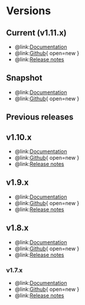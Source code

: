 # Versions

## Current (v1.11.x)
- @link:[Documentation](https://bluebrainnexus.io/docs/)
- @link:[Github](https://github.com/BlueBrain/nexus/tree/v1.11.x){ open=new }
- @link:[Release notes](https://bluebrainnexus.io/docs/releases/v1.11-release-notes.html)

## Snapshot
- @link:[Documentation](https://bluebrainnexus.io/snapshot/docs/)
- @link:[Github](https://github.com/BlueBrain/nexus){ open=new }

## Previous releases

## v1.10.x
- @link:[Documentation](https://bluebrainnexus.io/v1.10.x/docs/)
- @link:[Github](https://github.com/BlueBrain/nexus/tree/v1.10.x){ open=new }
- @link:[Release notes](https://bluebrainnexus.io/docs/releases/v1.10-release-notes.html)

## v1.9.x
- @link:[Documentation](https://bluebrainnexus.io/v1.9.x/docs/)
- @link:[Github](https://github.com/BlueBrain/nexus/tree/v1.9.x){ open=new }
- @link:[Release notes](https://bluebrainnexus.io/docs/releases/v1.9-release-notes.html)

## v1.8.x
- @link:[Documentation](https://bluebrainnexus.io/v1.8.x/docs/)
- @link:[Github](https://github.com/BlueBrain/nexus/tree/v1.8.x){ open=new }
- @link:[Release notes](https://bluebrainnexus.io/docs/releases/v1.8-release-notes.html)

### v1.7.x
- @link:[Documentation](https://bluebrainnexus.io/v1.7.x/docs/)
- @link:[Github](https://github.com/BlueBrain/nexus/tree/v1.7.x){ open=new }
- @link:[Release notes](https://bluebrainnexus.io/docs/releases/v1.7-release-notes.html)

